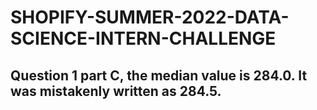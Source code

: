 # SHOPIFY-SUMMER-2022-DATA-SCIENCE-INTERN-CHALLENGE

## Question 1 part C, the median value is 284.0. It was mistakenly written as 284.5. 
